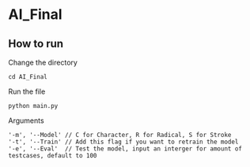 # AI_Final

## How to run 
Change the directory
```
cd AI_Final
```
Run the file
```
python main.py
```
Arguments
```
'-m', '--Model' // C for Character, R for Radical, S for Stroke
'-t', '--Train' // Add this flag if you want to retrain the model
'-e', '--Eval'  // Test the model, input an interger for amount of testcases, default to 100
```